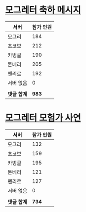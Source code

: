 # [모그레터 축하 메시지](./Event250701_v7_2_10th_moogleletter0.md)

|서버|참가 인원|
|-|-|
|모그리|184|
|초코보|212|
|카벙클|190|
|톤베리|205|
|펜리르|192|
|서버 없음|0|
|||
|**댓글 합계**|**983**|


# [모그레터 모험가 사연](./Event250701_v7_2_10th_moogleletter1.md)

|서버|참가 인원|
|-|-|
|모그리|132|
|초코보|159|
|카벙클|195|
|톤베리|121|
|펜리르|127|
|서버 없음|0|
|||
|**댓글 합계**|**734**|


